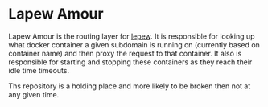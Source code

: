 Lapew Amour
===========

Lapew Amour is the routing layer for [lepew](https://github.com/tizzo/lepew).
It is responsible for looking up what docker container a given subdomain is
running on (currently based on container name) and then proxy the request
to that container.  It also is responsible for starting and stopping these
containers as they reach their idle time timeouts.

Ths repository is a holding place and more likely to be broken then not at any
given time.
